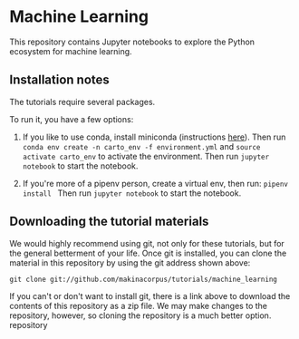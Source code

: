 # Machine Learning

This repository contains Jupyter notebooks to explore the Python ecosystem for machine learning.

## Installation notes

The tutorials require several packages. 

To run it, you have a few options:

   1. If you like to use conda, install miniconda (instructions [here](https://conda.io/miniconda.html)). 
   Then run
    ```
    conda env create -n carto_env -f environment.yml
    ```
    and 
    ```
    source activate carto_env
    ``` 
    to activate the environment. 
    Then run 
    ```
    jupyter notebook
    ``` 
    to start the notebook.

   2. If you're more of a pipenv person, create a virtual env, then run:
    ```
    pipenv install 
    ```
    Then run 
    ```
    jupyter notebook
    ``` 
    to start the notebook.

## Downloading the tutorial materials

We would highly recommend using git, not only for these tutorials, but for the general betterment of your life. Once git is installed, you can clone the material in this repository by using the git address shown above:
```
git clone git://github.com/makinacorpus/tutorials/machine_learning
```
If you can't or don't want to install git, there is a link above to download the contents of this repository as a zip file. We may make changes to the repository, however, so cloning the repository is a much better option.
repository
